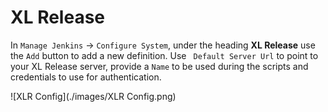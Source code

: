 # <a id="XL Release"></a> XL Release
In `Manage Jenkins` -> `Configure System`, under the heading **XL Release** use the `Add` button to add a new definition. Use `	Default Server Url` to point to your XL Release server, provide a `Name` to be used during the scripts and credentials to use for authentication.

![XLR Config](./images/XLR Config.png)